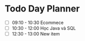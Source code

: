 

# Todo Day Planner

- [ ] 09:10 - 10:30 Ecommece
- [ ] 10:30 - 12:00 Học Java và SQL
- [ ] 12:30 - 13:00 New item